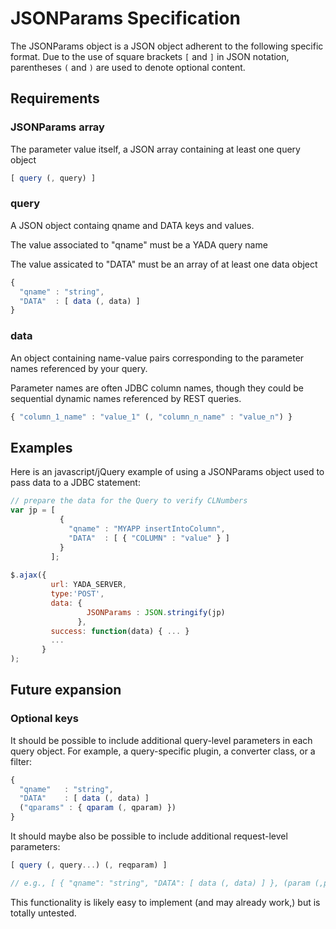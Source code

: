 # JSONParams Specification

The JSONParams object is a JSON object adherent to the following specific format. Due to the use of square brackets `[` and `]` in JSON notation, parentheses `(` and `)` are used to denote optional content.

## Requirements

### JSONParams array
The parameter value itself, a JSON array containing at least one query object

```javascript
[ query (, query) ]
```

### query
A JSON object containg qname and DATA keys and values. 

The value associated to "qname" must be a YADA query name

The value assicated to "DATA" must be an array of at least one data object

```javascript
{ 
  "qname" : "string",
  "DATA"  : [ data (, data) ]
}
```

### data

An object containing name-value pairs corresponding to the parameter names referenced by your query. 

Parameter names are often JDBC column names, though they could be sequential dynamic names referenced by REST queries.

```javascript
{ "column_1_name" : "value_1" (, "column_n_name" : "value_n") }
```

## Examples
Here is an javascript/jQuery example of using a JSONParams object used to pass data to a JDBC statement:

```javascript
// prepare the data for the Query to verify CLNumbers
var jp = [ 
           { 
             "qname" : "MYAPP insertIntoColumn", 
             "DATA"  : [ { "COLUMN" : "value" } ] 
           } 
         ];
		
$.ajax({ 
         url: YADA_SERVER,
         type:'POST', 
         data: {
                 JSONParams : JSON.stringify(jp)
               },
         success: function(data) { ... }
         ...
       }
);
```


## Future expansion

### Optional keys

It should be possible to include additional query-level parameters in each query object. For example, a query-specific plugin, a converter class, or a filter:


```javascript
{ 
  "qname"   : "string",
  "DATA"    : [ data (, data) ]
  ("qparams" : { qparam (, qparam) })
}
```
It should maybe also be possible to include additional request-level parameters:

```javascript
[ query (, query...) (, reqparam) ]

// e.g., [ { "qname": "string", "DATA": [ data (, data) ] }, (param (,param...)) ]
```

This functionality is likely easy to implement (and may already work,) but is totally untested.

